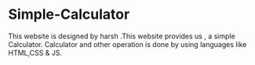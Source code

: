 # Simple-Calculator
This website is designed by harsh .This website provides us , a simple Calculator. Calculator and other operation is done by using languages like HTML,CSS & JS.
